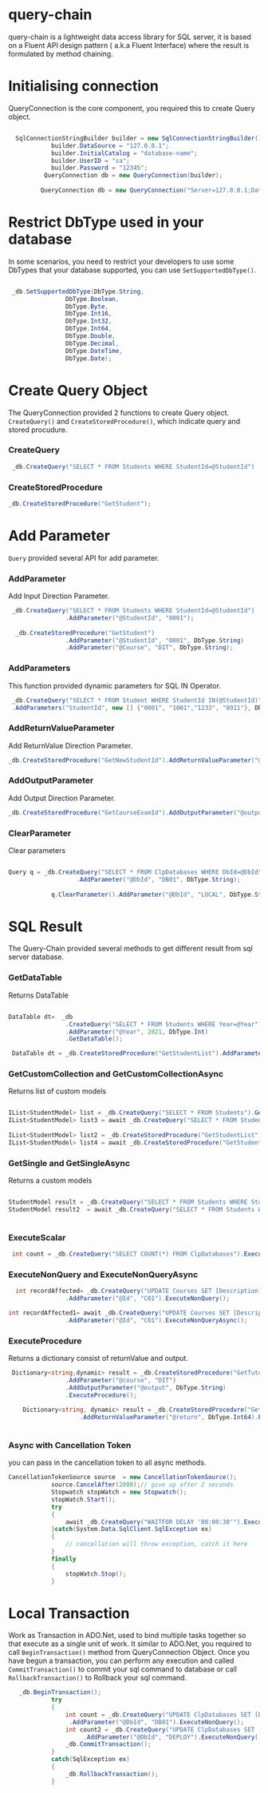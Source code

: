 # query-chain
query-chain is a lightweight data access library for SQL server, it is based on a Fluent API design pattern ( a.k.a Fluent Interface) where the result is formulated by method chaining.


# Initialising connection
QueryConnection is the core component, you required this to create Query object.
```csharp

  SqlConnectionStringBuilder builder = new SqlConnectionStringBuilder();
            builder.DataSource = "127.0.0.1";
            builder.InitialCatalog = "database-name";
            builder.UserID = "sa";
            builder.Password = "12345";
          QueryConnection db = new QueryConnection(builder);
          
         QueryConnection db = new QueryConnection("Server=127.0.0.1;Database=db-2;User Id=sa;Password=12345;"); 
```

# Restrict DbType used in your database
In some scenarios, you need to restrict your developers to use some DbTypes that your database supported, you can use `SetSupportedDbType()`.
```csharp

 _db.SetSupportedDbType(DbType.String,
                DbType.Boolean,
                DbType.Byte,
                DbType.Int16,
                DbType.Int32,
                DbType.Int64,
                DbType.Double,
                DbType.Decimal,
                DbType.DateTime,
                DbType.Date);
```

# Create Query Object 
The QueryConnection provided 2 functions to create Query object. `CreateQuery()` and `CreateStoredProcedure()`, which indicate query and stored procudure.

### CreateQuery
```csharp
 _db.CreateQuery("SELECT * FROM Students WHERE StudentId=@StudentId")
```

### CreateStoredProcedure
```csharp
_db.CreateStoredProcedure("GetStudent");
```

# Add Parameter
`Query` provided several API for add parameter.
### AddParameter
Add Input Direction Parameter.
```csharp
 _db.CreateQuery("SELECT * FROM Students WHERE StudentId=@StudentId")
                .AddParameter("@StudentId", "0001");
                
  _db.CreateStoredProcedure("GetStudent")
                .AddParameter("@StudentId", "0001", DbType.String)
                .AddParameter("@Course", "DIT", DbType.String);

```

### AddParameters
This function provided dynamic parameters for SQL IN Operator.
```csharp
 _db.CreateQuery("SELECT * FROM Student WHERE StudentId IN(@StudentId)")
 .AddParameters("StudentId", new [] {"0001", "1001","1233", "8911"}, DbType.String);
```

### AddReturnValueParameter
Add ReturnValue Direction Parameter.
```csharp
_db.CreateStoredProcedure("GetNewStudentId").AddReturnValueParameter("@return", DbType.String)
```

### AddOutputParameter
Add Output Direction Parameter.
```csharp
_db.CreateStoredProcedure("GetCourseExamId").AddOutputParameter("@output", DbType.String)
```

### ClearParameter
Clear parameters
```csharp

Query q = _db.CreateQuery("SELECT * FROM ClpDatabases WHERE DbId=@DbId")
                   .AddParameter("@DbId", "DB01", DbType.String);
                   
            q.ClearParameter().AddParameter("@DbId", "LOCAL", DbType.String); ;
```

# SQL Result
The Query-Chain provided several methods to get different result from sql server database.

### GetDataTable
Returns DataTable
```csharp

DataTable dt=  _db
                .CreateQuery("SELECT * FROM Students WHERE Year=@Year")
                .AddParameter("@Year", 2021, DbType.Int)
                .GetDataTable();  

 DataTable dt = _db.CreateStoredProcedure("GetStudentList").AddParameter("@Year", 2021).GetDataTable();
```


### GetCustomCollection and GetCustomCollectionAsync
Returns list of custom models
```csharp

IList<StudentModel> list = _db.CreateQuery("SELECT * FROM Students").GetCustomCollection<StudentModel>();
IList<StudentModel> list3 = await _db.CreateQuery("SELECT * FROM Students").GetCustomCollectionAsync<StudentModel>();
           
IList<StudentModel> list2 = _db.CreateStoredProcedure("GetStudentList").GetCustomCollection<StudentModel>();
IList<StudentModel> list4 = await _db.CreateStoredProcedure("GetStudentList").GetCustomCollectionAsync<StudentModel>();
```

### GetSingle and GetSingleAsync
Returns a custom models
```csharp

StudentModel result = _db.CreateQuery("SELECT * FROM Students WHERE StudentId=@StudentId").AddParameter("@StudentId", "0001").GetSingle<StudentModel>();
StudentModel result2  = await _db.CreateQuery("SELECT * FROM Students WHERE StudentId=@StudentId").AddParameter("@StudentId", "0001").GetSingleAsync<StudentModel>();
           

```
### ExecuteScalar
```csharp
 int count = _db.CreateQuery("SELECT COUNT(*) FROM ClpDatabases").ExecuteScalar<int>();
```

### ExecuteNonQuery and ExecuteNonQueryAsync
```csharp
  int recordAffected= _db.CreateQuery("UPDATE Courses SET [Description]='Bachelor of Arts' WHERE Id=@Id")
                .AddParameter("@Id", "C01").ExecuteNonQuery();

int recordAffected1= await _db.CreateQuery("UPDATE Courses SET [Description]='Bachelor of Arts' WHERE Id=@Id")
                .AddParameter("@Id", "C01").ExecuteNonQueryAsync();
```
### ExecuteProcedure
Returns a dictionary consist of returnValue and output.
```csharp
 Dictionary<string,dynamic> result = _db.CreateStoredProcedure("GetTutorialClass")
                .AddParameter("@course", "DIT")
                .AddOutputParameter("@output", DbType.String)
                .ExecuteProcedure();
                
    Dictionary<string, dynamic> result = _db.CreateStoredProcedure("GetRunningNumber")
                    .AddReturnValueParameter("@return", DbType.Int64).ExecuteProcedure();             
                
```

### Async with Cancellation Token
you can pass in the cancellation token to all async methods.
```csharp
CancellationTokenSource source  = new CancellationTokenSource();
            source.CancelAfter(2000);// give up after 2 seconds
            Stopwatch stopWatch = new Stopwatch();
            stopWatch.Start();
            try
            {
                await _db.CreateQuery("WAITFOR DELAY '00:00:30'").ExecuteNonQueryAsync(source.Token);
            }catch(System.Data.SqlClient.SqlException ex)
            {
                // cancellation will throw exception, catch it here
            }
            finally
            {
                stopWatch.Stop();
            }
```


# Local Transaction
Work as Transaction in ADO.Net, used to bind multiple tasks together so that execute as a single unit of work. It similar to ADO.Net, you required to call `BeginTransaction()` method from QueryConnection Object. Once you have begun a transaction, you can perform any execution and called `CommitTransaction()` to commit your sql command to database or call `RollbackTransaction()` to Rollback your sql command. 
```csharp
   _db.BeginTransaction();
            try
            {
                int count = _db.CreateQuery("UPDATE ClpDatabases SET [Description]='DB01 -test' WHERE DbId=@DbId")
                 .AddParameter("@DbId", "DB01").ExecuteNonQuery();
                int count2 = _db.CreateQuery("UPDATE ClpDatabases SET [Description]='DB01 -test' WHERE DbId=@DbId")
                     .AddParameter("@DbId", "DEPLOY").ExecuteNonQuery();
                _db.CommitTransaction();
            }
            catch(SqlException ex)
            {
                _db.RollbackTransaction();
            }

```
